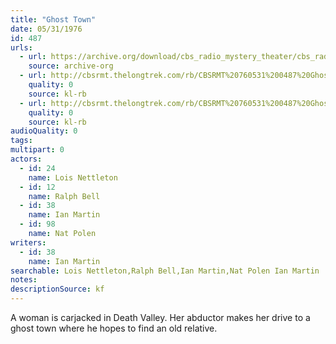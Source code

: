 ```yaml
---
title: "Ghost Town"
date: 05/31/1976
id: 487
urls: 
  - url: https://archive.org/download/cbs_radio_mystery_theater/cbs_radio_mystery_theater-0451-0500.zip/cbs_radio_mystery_theater-0451-0500%2Fcbsrmt_0487_ghost_town.mp3
    source: archive-org
  - url: http://cbsrmt.thelongtrek.com/rb/CBSRMT%20760531%200487%20Ghost%20Town_wuwm%20recorded%209_19_76.mp3
    quality: 0
    source: kl-rb
  - url: http://cbsrmt.thelongtrek.com/rb/CBSRMT%20760531%200487%20Ghost%20Town_wbbm_rb.mp3
    quality: 0
    source: kl-rb
audioQuality: 0
tags: 
multipart: 0
actors:  
  - id: 24
    name: Lois Nettleton  
  - id: 12
    name: Ralph Bell  
  - id: 38
    name: Ian Martin  
  - id: 98
    name: Nat Polen
writers:  
  - id: 38
    name: Ian Martin
searchable: Lois Nettleton,Ralph Bell,Ian Martin,Nat Polen Ian Martin
notes: 
descriptionSource: kf
---
```

A woman is carjacked in Death Valley. Her abductor makes her drive to a ghost town where he hopes to find an old relative.